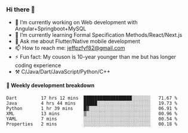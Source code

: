 ### Hi there 👋

- 🔭 I’m currently working on Web development with Angular+Springboot+MySQL
- 🌱 I’m currently learning Formal Specification Methods/React/Next.js
- 💬 Ask me about Flutter/Native mobile development
- 📫 How to reach me: jeffpzfyf82@gmail.com
- ⚡ Fun fact: My couson is 10-year younger than me but has longer coding experience
- ⚒️ C/Java/Dart/JavaScript/Python/C++


#### 📝 Weekly development breakdown

<!--START_SECTION:waka-->

```text
Dart         17 hrs 12 mins  ██████████████████░░░░░░░   71.67 %
Java         4 hrs 44 mins   █████░░░░░░░░░░░░░░░░░░░░   19.73 %
Python       1 hr 39 mins    █▓░░░░░░░░░░░░░░░░░░░░░░░   06.91 %
XML          13 mins         ▒░░░░░░░░░░░░░░░░░░░░░░░░   00.96 %
YAML         7 mins          ░░░░░░░░░░░░░░░░░░░░░░░░░   00.54 %
Properties   2 mins          ░░░░░░░░░░░░░░░░░░░░░░░░░   00.18 %
```

<!--END_SECTION:waka-->
